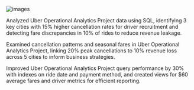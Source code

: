 ![images](https://github.com/user-attachments/assets/67ab05e0-860d-4831-9114-37581ec8590d)


Analyzed Uber Operational Analytics Project data using SQL, identifying 3 key cities with 15% higher cancellation rates for driver recruitment and detecting fare discrepancies in 10% of rides to reduce revenue leakage.

Examined cancellation patterns and seasonal fares in Uber Operational Analytics Project, linking 20% peak cancellations to 10% revenue loss across 5 cities to inform business strategies.

Improved Uber Operational Analytics Project query performance by 30% with indexes on ride date and payment method, and created views for $60 average fares and driver metrics for efficient reporting.
